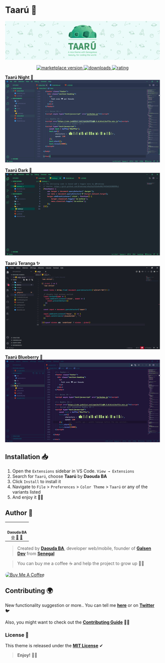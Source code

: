 # Taarú 🎨

<p align="center">
    <img alt="taaru banner" src="images/cover.png">
</p>

<p align="center">
  <!-- marketplace version -->
  <a href="https://marketplace.visualstudio.com/items?itemName=daoodaba975.taaru">
    <img alt="marketplace version" src="https://img.shields.io/vscode-marketplace/v/daoodaba975.taaru.svg?maxAge=3600&style=for-the-badge&labelColor=1D4930&color=52BF81">
  </a>
  <!-- downloads -->
  <a href="https://marketplace.visualstudio.com/items?itemName=daoodaba975.taaru">
    <img alt="downloads" src="https://img.shields.io/visual-studio-marketplace/d/daoodaba975.taaru.svg?maxAge=3600&style=for-the-badge&labelColor=1D4930&color=52BF81">
  </a>
  <!-- rating -->
  <a href="https://marketplace.visualstudio.com/items?itemName=daoodaba975.taaru">
    <img alt="rating" src="https://img.shields.io/visual-studio-marketplace/stars/daoodaba975.taaru.svg?maxAge=86400&style=for-the-badge&labelColor=1D4930&color=52BF81">
  </a>
</p>

**Taarú Night 🌇**
![screenshot](images/screenshots/taaru-night.jpg?raw=true "screenshot")

**Taarú Dark 🌚**
![screenshot](images/screenshots/taaru-dark.jpg?raw=true "screenshot")

**Taarú Teranga ✨**
![screenshot](images/screenshots/taaru-teranga.jpg?raw=true "screenshot")

**Taarú Blueberry 🍇**
![screenshot](images/screenshots/taaru-blueberry.jpg?raw=true "screenshot")

## Installation 📥

1. Open the `Extensions` sidebar in VS Code. `View → Extensions`
2. Search for `Taarú`, choose **Taarú** by **Daouda BA**
3. Click `Install` to install it
4. Navigate to `File` > `Preferences` > `Color Theme` > `Taarú` or any of the variants listed
5. And enjoy it 👌🏾

## Author 🌟

<table>
  <tr>
    <td align="center">
        <a href="https://github.com/daoodaba975">
            <img src="https://avatars.githubusercontent.com/daoodaba975" width="80px;" alt=""/>
            <br/>
            <sub><b>Daouda BA</b></sub>
        </a>
            <br/>
        <a href="https://daoodaba.dev" title="Website">🌐</a>
        <a href="https://twitter.com/daoodaba975" title="Twitter">🐤</a>
        <a href="mailto:daoodaba975@outlook.com" title="Mail">📩</a>
    </td>
  </tr>
</table>

> Created by **[Daouda BA](https://github.com/daoodaba975)**, developer web/mobile, founder of **[Galsen Dev](https://www.liinks.co/galsendev221)** from **[Senegal](https://goo.gl/maps/gYi1X5wo8AdwSM2C9)**

> You can buy me a coffee ☕ and help the project to grow up 🙌🏾

<a href="https://www.buymeacoffee.com/daoodaba975" target="_blank"><img src="https://cdn.buymeacoffee.com/buttons/lato-orange.png" alt="Buy Me A Coffee" style="height: 51px !important;width: 217px !important; border-radius: 10px;" ></a>

## Contributing 🌍

New functionality suggestion or more.. You can tell me **[here](https://github.com/daoodaba975/taaru/issues)** or on **[Twitter](https://twitter.com/daoodaba975)** 🐦

Also, you might want to check out the **[Contributing Guide](https://github.com/daoodaba975/taaru/blob/master/Contributing.md)** 🤝🏾

### License 🎫

This theme is released under the **[MIT License](https://github.com/daoodaba975/taaru/blob/master/License.md)** ✔

> **Enjoy!** 🙏🏾
